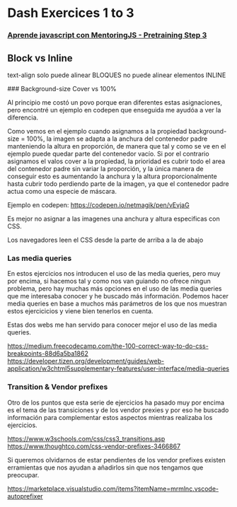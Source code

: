 # Dash Exercices 1 to 3

### [Aprende javascript con MentoringJS - Pretraining Step 3](http://mentoringjs.com)

## Block vs Inline

text-align solo puede alinear BLOQUES no puede alinear elementos INLINE

### Background-size Cover vs 100%

Al principio me costó un povo porque eran diferentes estas asignaciones, pero encontré un ejemplo en codepen que enseguida me ayudóa a ver la diferencia.

Como vemos en el ejemplo cuando asignamos a la propiedad background-size = 100%, la imagen se adapta a la anchura del contenedor padre manteniendo la altura en proporción, de manera que tal y como se ve en el ejemplo puede quedar parte del contenedor vacío. Si por el contrario asignamos el valos cover a la propiedad, la prioridad es cubrir todo el area del contenedor padre sin variar la proporción, y la única manera de conseguir esto es aumentando la anchura y la altura proporcionalmente hasta cubrir todo perdiendo parte de la imagen, ya que el contenedor padre actua como una especie de máscara.

Ejemplo en codepen: https://codepen.io/netmagik/pen/vEvjaG

Es mejor no asignar a las imagenes una anchura y altura especificas con CSS.

Los navegadores leen el CSS desde la parte de arriba a la de abajo

### Las media queries
En estos ejercicios nos introducen el uso de las media queries, pero muy por encima, si hacemos tal y como nos van guiando no ofrece ningun problema, pero hay muchas más opciones en el uso de las media queries que me interesaba conocer y he buscado más información. Podemos hacer media queries en base a muchos más parámetros de los que nos muestran estos ejercicicios y viene bien tenerlos en cuenta.

Estas dos webs me han servido para conocer mejor el uso de las media queries.

https://medium.freecodecamp.com/the-100-correct-way-to-do-css-breakpoints-88d6a5ba1862
https://developer.tizen.org/development/guides/web-application/w3chtml5supplementary-features/user-interface/media-queries


### Transition & Vendor prefixes

Otro de los puntos que esta serie de ejercicios ha pasado muy por encima es el tema de las transiciones y de los vendor prexies y por eso he buscado información para complementar estos aspectos mientras realizaba los ejercicios.

https://www.w3schools.com/css/css3_transitions.asp
https://www.thoughtco.com/css-vendor-prefixes-3466867

Si queremos olvidarnos de estar pendientes de los vendor prefixes existen erramientas que nos ayudan a añadirlos sin que nos tengamos que preocupar.

https://marketplace.visualstudio.com/items?itemName=mrmlnc.vscode-autoprefixer

